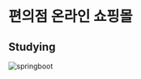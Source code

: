# 편의점 온라인 쇼핑몰

## Studying
![springboot](https://user-images.githubusercontent.com/95003319/157362931-576a9f96-dbb4-41e1-8753-41e5d23ecb65.svg)
